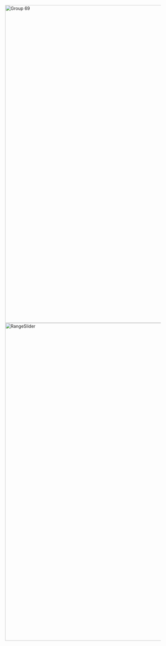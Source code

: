 
<img width="1028" alt="Group 69" src="https://github.com/UlianaGritchina/ComponentsKit/assets/95241900/a63975ad-1cdb-472e-9109-73666ce0ab2d">
<img width="1028" alt="RangeSlider" src="https://github.com/UlianaGritchina/ComponentsKit/assets/95241900/79bf5f84-7464-418f-81df-a719196b8366">
